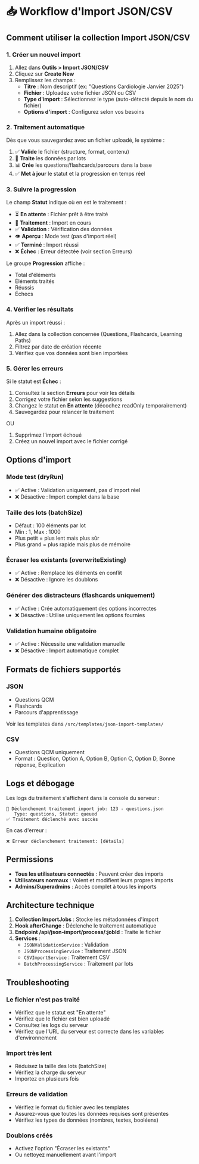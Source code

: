 # 📥 Workflow d'Import JSON/CSV

## Comment utiliser la collection Import JSON/CSV

### 1. Créer un nouvel import

1. Allez dans **Outils > Import JSON/CSV**
2. Cliquez sur **Create New**
3. Remplissez les champs :
   - **Titre** : Nom descriptif (ex: "Questions Cardiologie Janvier 2025")
   - **Fichier** : Uploadez votre fichier JSON ou CSV
   - **Type d'import** : Sélectionnez le type (auto-détecté depuis le nom du fichier)
   - **Options d'import** : Configurez selon vos besoins

### 2. Traitement automatique

Dès que vous sauvegardez avec un fichier uploadé, le système :

1. ✅ **Valide** le fichier (structure, format, contenu)
2. 🔄 **Traite** les données par lots
3. 📊 **Crée** les questions/flashcards/parcours dans la base
4. ✅ **Met à jour** le statut et la progression en temps réel

### 3. Suivre la progression

Le champ **Statut** indique où en est le traitement :

- ⏳ **En attente** : Fichier prêt à être traité
- 🔄 **Traitement** : Import en cours
- ✅ **Validation** : Vérification des données
- 👁️ **Aperçu** : Mode test (pas d'import réel)
- ✅ **Terminé** : Import réussi
- ❌ **Échec** : Erreur détectée (voir section Erreurs)

Le groupe **Progression** affiche :
- Total d'éléments
- Éléments traités
- Réussis
- Échecs

### 4. Vérifier les résultats

Après un import réussi :

1. Allez dans la collection concernée (Questions, Flashcards, Learning Paths)
2. Filtrez par date de création récente
3. Vérifiez que vos données sont bien importées

### 5. Gérer les erreurs

Si le statut est **Échec** :

1. Consultez la section **Erreurs** pour voir les détails
2. Corrigez votre fichier selon les suggestions
3. Changez le statut en **En attente** (décochez readOnly temporairement)
4. Sauvegardez pour relancer le traitement

OU

1. Supprimez l'import échoué
2. Créez un nouvel import avec le fichier corrigé

## Options d'import

### Mode test (dryRun)
- ✅ Active : Validation uniquement, pas d'import réel
- ❌ Désactive : Import complet dans la base

### Taille des lots (batchSize)
- Défaut : 100 éléments par lot
- Min : 1, Max : 1000
- Plus petit = plus lent mais plus sûr
- Plus grand = plus rapide mais plus de mémoire

### Écraser les existants (overwriteExisting)
- ✅ Active : Remplace les éléments en conflit
- ❌ Désactive : Ignore les doublons

### Générer des distracteurs (flashcards uniquement)
- ✅ Active : Crée automatiquement des options incorrectes
- ❌ Désactive : Utilise uniquement les options fournies

### Validation humaine obligatoire
- ✅ Active : Nécessite une validation manuelle
- ❌ Désactive : Import automatique complet

## Formats de fichiers supportés

### JSON
- Questions QCM
- Flashcards
- Parcours d'apprentissage

Voir les templates dans `/src/templates/json-import-templates/`

### CSV
- Questions QCM uniquement
- Format : Question, Option A, Option B, Option C, Option D, Bonne réponse, Explication

## Logs et débogage

Les logs du traitement s'affichent dans la console du serveur :

```
🚀 Déclenchement traitement import job: 123 - questions.json
   Type: questions, Statut: queued
✅ Traitement déclenché avec succès
```

En cas d'erreur :
```
❌ Erreur déclenchement traitement: [détails]
```

## Permissions

- **Tous les utilisateurs connectés** : Peuvent créer des imports
- **Utilisateurs normaux** : Voient et modifient leurs propres imports
- **Admins/Superadmins** : Accès complet à tous les imports

## Architecture technique

1. **Collection ImportJobs** : Stocke les métadonnées d'import
2. **Hook afterChange** : Déclenche le traitement automatique
3. **Endpoint /api/json-import/process/:jobId** : Traite le fichier
4. **Services** :
   - `JSONValidationService` : Validation
   - `JSONProcessingService` : Traitement JSON
   - `CSVImportService` : Traitement CSV
   - `BatchProcessingService` : Traitement par lots

## Troubleshooting

### Le fichier n'est pas traité
- Vérifiez que le statut est "En attente"
- Vérifiez que le fichier est bien uploadé
- Consultez les logs du serveur
- Vérifiez que l'URL du serveur est correcte dans les variables d'environnement

### Import très lent
- Réduisez la taille des lots (batchSize)
- Vérifiez la charge du serveur
- Importez en plusieurs fois

### Erreurs de validation
- Vérifiez le format du fichier avec les templates
- Assurez-vous que toutes les données requises sont présentes
- Vérifiez les types de données (nombres, textes, booléens)

### Doublons créés
- Activez l'option "Écraser les existants"
- Ou nettoyez manuellement avant l'import
